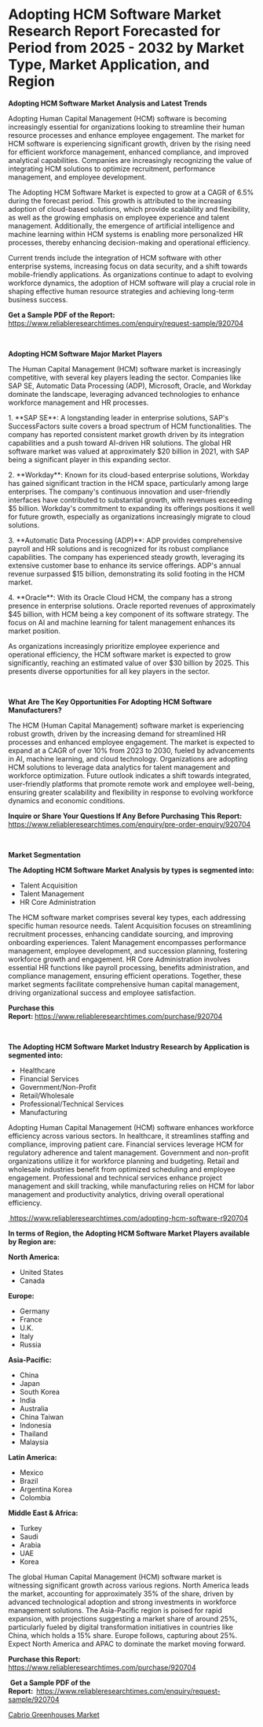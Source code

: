 <p><h1>Adopting HCM Software Market Research Report Forecasted for Period from 2025 -  2032 by Market Type, Market Application, and Region</h1></p><p><strong>Adopting HCM Software Market Analysis and Latest Trends</strong></p>
<p><p>Adopting Human Capital Management (HCM) software is becoming increasingly essential for organizations looking to streamline their human resource processes and enhance employee engagement. The market for HCM software is experiencing significant growth, driven by the rising need for efficient workforce management, enhanced compliance, and improved analytical capabilities. Companies are increasingly recognizing the value of integrating HCM solutions to optimize recruitment, performance management, and employee development.</p><p>The Adopting HCM Software Market is expected to grow at a CAGR of 6.5% during the forecast period. This growth is attributed to the increasing adoption of cloud-based solutions, which provide scalability and flexibility, as well as the growing emphasis on employee experience and talent management. Additionally, the emergence of artificial intelligence and machine learning within HCM systems is enabling more personalized HR processes, thereby enhancing decision-making and operational efficiency.</p><p>Current trends include the integration of HCM software with other enterprise systems, increasing focus on data security, and a shift towards mobile-friendly applications. As organizations continue to adapt to evolving workforce dynamics, the adoption of HCM software will play a crucial role in shaping effective human resource strategies and achieving long-term business success.</p></p>
<p><strong>Get a Sample PDF of the Report:&nbsp;</strong> <a href="https://www.reliableresearchtimes.com/enquiry/request-sample/920704?utm_campaign=3168&utm_medium=2&utm_source=Github&utm_content=ia&utm_term=07032025&utm_id=adopting-hcm-software">https://www.reliableresearchtimes.com/enquiry/request-sample/920704</a></p>
<p>&nbsp;</p>
<p><strong>Adopting HCM Software Major Market Players</strong></p>
<p><p>The Human Capital Management (HCM) software market is increasingly competitive, with several key players leading the sector. Companies like SAP SE, Automatic Data Processing (ADP), Microsoft, Oracle, and Workday dominate the landscape, leveraging advanced technologies to enhance workforce management and HR processes.</p><p>1. **SAP SE**: A longstanding leader in enterprise solutions, SAP's SuccessFactors suite covers a broad spectrum of HCM functionalities. The company has reported consistent market growth driven by its integration capabilities and a push toward AI-driven HR solutions. The global HR software market was valued at approximately $20 billion in 2021, with SAP being a significant player in this expanding sector.</p><p>2. **Workday**: Known for its cloud-based enterprise solutions, Workday has gained significant traction in the HCM space, particularly among large enterprises. The company's continuous innovation and user-friendly interfaces have contributed to substantial growth, with revenues exceeding $5 billion. Workday's commitment to expanding its offerings positions it well for future growth, especially as organizations increasingly migrate to cloud solutions.</p><p>3. **Automatic Data Processing (ADP)**: ADP provides comprehensive payroll and HR solutions and is recognized for its robust compliance capabilities. The company has experienced steady growth, leveraging its extensive customer base to enhance its service offerings. ADP's annual revenue surpassed $15 billion, demonstrating its solid footing in the HCM market.</p><p>4. **Oracle**: With its Oracle Cloud HCM, the company has a strong presence in enterprise solutions. Oracle reported revenues of approximately $45 billion, with HCM being a key component of its software strategy. The focus on AI and machine learning for talent management enhances its market position.</p><p>As organizations increasingly prioritize employee experience and operational efficiency, the HCM software market is expected to grow significantly, reaching an estimated value of over $30 billion by 2025. This presents diverse opportunities for all key players in the sector.</p></p>
<p>&nbsp;</p>
<p><strong>What Are The Key Opportunities For Adopting HCM Software Manufacturers?</strong></p>
<p><p>The HCM (Human Capital Management) software market is experiencing robust growth, driven by the increasing demand for streamlined HR processes and enhanced employee engagement. The market is expected to expand at a CAGR of over 10% from 2023 to 2030, fueled by advancements in AI, machine learning, and cloud technology. Organizations are adopting HCM solutions to leverage data analytics for talent management and workforce optimization. Future outlook indicates a shift towards integrated, user-friendly platforms that promote remote work and employee well-being, ensuring greater scalability and flexibility in response to evolving workforce dynamics and economic conditions.</p></p>
<p><strong>Inquire or Share Your Questions If Any Before Purchasing This Report:</strong> <a href="https://www.reliableresearchtimes.com/enquiry/pre-order-enquiry/920704?utm_campaign=3168&utm_medium=2&utm_source=Github&utm_content=ia&utm_term=07032025&utm_id=adopting-hcm-software">https://www.reliableresearchtimes.com/enquiry/pre-order-enquiry/920704</a></p>
<p>&nbsp;</p>
<p><strong>Market Segmentation</strong></p>
<p><strong>The Adopting HCM Software Market Analysis by types is segmented into:</strong></p>
<p><ul><li>Talent Acquisition</li><li>Talent Management</li><li>HR Core Administration</li></ul></p>
<p><p>The HCM software market comprises several key types, each addressing specific human resource needs. Talent Acquisition focuses on streamlining recruitment processes, enhancing candidate sourcing, and improving onboarding experiences. Talent Management encompasses performance management, employee development, and succession planning, fostering workforce growth and engagement. HR Core Administration involves essential HR functions like payroll processing, benefits administration, and compliance management, ensuring efficient operations. Together, these market segments facilitate comprehensive human capital management, driving organizational success and employee satisfaction.</p></p>
<p><strong>Purchase this Report:&nbsp;</strong><a href="https://www.reliableresearchtimes.com/purchase/920704?utm_campaign=3168&utm_medium=2&utm_source=Github&utm_content=ia&utm_term=07032025&utm_id=adopting-hcm-software">https://www.reliableresearchtimes.com/purchase/920704</a></p>
<p>&nbsp;</p>
<p><strong>The Adopting HCM Software Market Industry Research by Application is segmented into:</strong></p>
<p><ul><li>Healthcare</li><li>Financial Services</li><li>Government/Non-Profit</li><li>Retail/Wholesale</li><li>Professional/Technical Services</li><li>Manufacturing</li></ul></p>
<p><p>Adopting Human Capital Management (HCM) software enhances workforce efficiency across various sectors. In healthcare, it streamlines staffing and compliance, improving patient care. Financial services leverage HCM for regulatory adherence and talent management. Government and non-profit organizations utilize it for workforce planning and budgeting. Retail and wholesale industries benefit from optimized scheduling and employee engagement. Professional and technical services enhance project management and skill tracking, while manufacturing relies on HCM for labor management and productivity analytics, driving overall operational efficiency.</p></p>
<p><a href="https://www.reliableresearchtimes.com/adopting-hcm-software-r920704?utm_campaign=3168&utm_medium=2&utm_source=Github&utm_content=ia&utm_term=07032025&utm_id=adopting-hcm-software">&nbsp;https://www.reliableresearchtimes.com/adopting-hcm-software-r920704</a></p>
<p><strong>In terms of Region, the Adopting HCM Software Market Players available by Region are:</strong></p>
<p>
    <p> <strong> North America: </strong>
        <ul>
            <li>United States</li>
            <li>Canada</li>
        </ul>
        </p> 
    <p> <strong> Europe: </strong>
        <ul>
            <li>Germany</li>
            <li>France</li>
            <li>U.K.</li>
            <li>Italy</li>
            <li>Russia</li>
        </ul>
        </p> 
    <p> <strong> Asia-Pacific: </strong>
        <ul>
            <li>China</li>
            <li>Japan</li>
            <li>South Korea</li>
            <li>India</li>
            <li>Australia</li>
            <li>China Taiwan</li>
            <li>Indonesia</li>
            <li>Thailand</li>
            <li>Malaysia</li>
        </ul>
        </p> 
    <p> <strong> Latin America: </strong>
        <ul>
            <li>Mexico</li>
            <li>Brazil</li>
            <li>Argentina Korea</li>
            <li>Colombia</li>
        </ul>
        </p> 
    <p> <strong> Middle East & Africa: </strong>
        <ul>
            <li>Turkey</li>
            <li>Saudi</li>
            <li>Arabia</li>
            <li>UAE</li>
            <li>Korea</li>
        </ul>
    </p>
    </p>
<p><p>The global Human Capital Management (HCM) software market is witnessing significant growth across various regions. North America leads the market, accounting for approximately 35% of the share, driven by advanced technological adoption and strong investments in workforce management solutions. The Asia-Pacific region is poised for rapid expansion, with projections suggesting a market share of around 25%, particularly fueled by digital transformation initiatives in countries like China, which holds a 15% share. Europe follows, capturing about 25%. Expect North America and APAC to dominate the market moving forward.</p></p>
<p><strong>Purchase this Report: </strong><a href="https://www.reliableresearchtimes.com/purchase/920704?utm_campaign=3168&utm_medium=2&utm_source=Github&utm_content=ia&utm_term=07032025&utm_id=adopting-hcm-software">https://www.reliableresearchtimes.com/purchase/920704</a></p>
<p>&nbsp;<strong>Get a Sample PDF of the Report:&nbsp;&nbsp;</strong><a href="https://www.reliableresearchtimes.com/enquiry/request-sample/920704?utm_campaign=3168&utm_medium=2&utm_source=Github&utm_content=ia&utm_term=07032025&utm_id=adopting-hcm-software">https://www.reliableresearchtimes.com/enquiry/request-sample/920704</a></p>
<p><strong></strong></p>
<p><p><a href="https://github.com/salodipura00/Market-Research-Report-List-1/blob/main/cabrio-greenhouses-market.md?utm_campaign=3168&utm_medium=2&utm_source=Github&utm_content=ia&utm_term=07032025&utm_id=adopting-hcm-software">Cabrio Greenhouses Market</a></p></p>